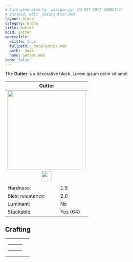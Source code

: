 ```yaml
---
# Auto-generated by _wikigen.py. DO NOT EDIT DIRECTLY!
# Instead, edit _data/gutter.mmd
layout: block
category: block
title: Gutter
mcid: gutter
sourcefile:
  exists: true
  fullpath: _data/gutter.mmd
  path: _data
  name: gutter.mmd
todo: false
---
```


The **Gutter** is a decorative block. Lorem ipsum dolor sit amet

<table class="block-info"><thead><tr>
<th colspan=2>Gutter</th>
</tr></thead><tbody>
<tr><td colspan=2 class="cell-image-big" style="text-align:center"><img onerror="this.src={{ "/img/missing_lg.png" | relative_url | jsonify | escape }}" src="/allotment/img/textures/allotment/gutter.png" width="256" height="256" alt="" class="preview-icon"></td></tr>
<tr><td colspan=2 class="cell-image-small" style="text-align:center"><img onerror="this.src={{ "/img/missing.png" | relative_url | jsonify | escape }}" src="/allotment/img/inventory_textures/allotment/gutter.png" width="32" height="32" alt="" class="inventory-icon"></td></tr>
<tr><td colspan=2 style="text-align:center"><span class="tool-info tool-pickaxe tool-level-1" title="Requires a Wooden/Gold Pickaxe"></span></td></tr>
<tr><td>Hardness:</td><td>1.5</td></tr>
<tr><td>Blast resistance:</td><td>2.0</td></tr>
<tr><td>Luminant:</td><td>No</td></tr>
<tr><td>Stackable:</td><td>Yes (64)</td></tr>
</tbody></table>

## Crafting

<table class="crafting-recipe crafting-shaped"><tbody><tr>
<td><table class="crafting-grid"><tbody>
<tr>
<td>
<span title="Iron Bars" class="item item-minecraft:iron_bars item-type-item" style="background-image:url(&quot;/allotment/img/inventory_textures/minecraft/iron_bars.png&quot;)"></span>
</td>
<td>
<span title="Iron Bars" class="item item-minecraft:iron_bars item-type-item" style="background-image:url(&quot;/allotment/img/inventory_textures/minecraft/iron_bars.png&quot;)"></span>
</td>
<td>
<span class="item item-empty-space"></span>
</td>
</tr>
<tr>
<td>
<span title="Iron Bars" class="item item-minecraft:iron_bars item-type-item" style="background-image:url(&quot;/allotment/img/inventory_textures/minecraft/iron_bars.png&quot;)"></span>
</td>
<td>
<span title="Iron Bars" class="item item-minecraft:iron_bars item-type-item" style="background-image:url(&quot;/allotment/img/inventory_textures/minecraft/iron_bars.png&quot;)"></span>
</td>
<td>
<span class="item item-empty-space"></span>
</td>
</tr>
<tr>
<td>
<span class="item item-empty-space"></span>
</td>
<td>
<span class="item item-empty-space"></span>
</td>
<td>
<span class="item item-empty-space"></span>
</td>
</tr>
</tbody></table></td>
<td class="result">
<div class="result-inner">
<div class="result-slot">
<span title="Gutter" class="item item-allotment:gutter" style="background-image:url(&quot;/allotment/img/inventory_textures/allotment/gutter.png&quot;)"></span>
</div>
</div>
</td>
</tr></tbody></table>